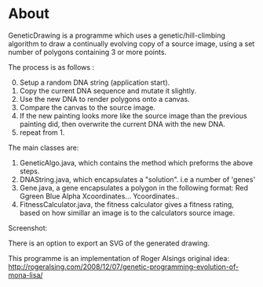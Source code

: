 About
==============

GeneticDrawing is a programme which uses a genetic/hill-climbing algorithm to draw a continually evolving copy of a source image, using a set number of polygons containing 3 or more points. 

The process is as follows :

0) Setup a random DNA string  (application start).
1) Copy the current DNA sequence and mutate it slightly.
2) Use the new DNA to render polygons onto a canvas.
3) Compare the canvas to the source image.
4) If the new painting looks more like the source image than the previous painting did, then overwrite the current DNA with the new DNA.
5) repeat from 1.

The main classes are:
1) GeneticAlgo.java, which contains the method which preforms the above steps.
2) DNAString.java, which encapsulates a "solution". i.e a number of 'genes'
3) Gene.java, a gene encapsulates a polygon in the following format: Red Ggreen Blue Alpha Xcoordinates... Ycoordinates..
4) FitnessCalculator.java, the fitness calculator gives a fitness rating, based on how simillar an image is to the calculators source image.

Screenshot:


There is an option to export an SVG of the generated drawing.

This programme is an implementation of Roger Alsings original idea: http://rogeralsing.com/2008/12/07/genetic-programming-evolution-of-mona-lisa/



